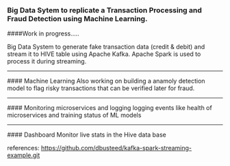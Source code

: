 ### Big Data Sytem to replicate a Transaction Processing and Fraud Detection using Machine Learning.
####Work in progress.....

Big Data System to generate fake transaction data (credit &amp; debit) and stream it to HIVE table using Apache Kafka.
Apache Spark is used to process it during streaming.

<hr>
#### Machine Learning
Also working on building a anamoly detection model to flag risky transactions that can be verified later for fraud.

<hr>
#### Monitoring microservices and logging
logging events like health of microservices and training status of ML models

<hr>
#### Dashboard
Monitor live stats in the Hive data base


references:
https://github.com/dbusteed/kafka-spark-streaming-example.git